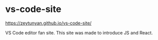# vs-code-site
https://zeytunyan.github.io/vs-code-site/

VS Code editor fan site. This site was made to introduce JS and React.


